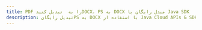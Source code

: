 ---title: PDF را به  تبدیل کنیدDOCX، PS به DOCX مبدل رایگان یا Java SDKdescription: تبدیل رایگانPS به DOCX با استفاده از Java Cloud APIs & SDK همچنین اسناد PDF را در Cloud ایجاد، ویرایش و رندر کنید.---